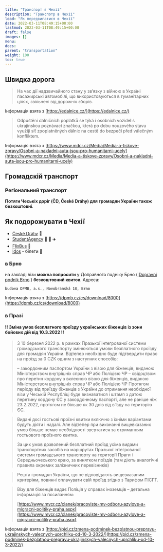 ```yaml
---
title: "Транспорт в Чехії"
description: "Транспотр в Чехії"
lead: "Як передвигатися в Чехії"
date: 2022-03-11T08:49:15+00:00
lastmod: 2022-03-11T08:49:15+00:00
draft: false
images: []
menu:
docs:
parent: "transportation"
weight: 100
toc: true
---
```


## Швидка дорога

> На час дії надзвичайного стану у зв’язку з війною в Україні пасажирські автомобілі, що використовуються в гуманітарних цілях, звільнені від дорожніх зборів.

Інформація взята з [https://edalnice.cz/](https://edalnice.cz/)

> Odpuštění dálničních poplatků se týká i osobních vozidel s ukrajinskou poznávací značkou, která po dobu nouzového stavu využijí síť zpoplatněných dálnic na cestě do bezpečí před válečným konfliktem.

Інформація взята з [https://www.mdcr.cz/Media/Media-a-tiskove-zpravy/Osobni-a-nakladni-auta-jsou-pro-humanitarni-ucely](https://www.mdcr.cz/Media/Media-a-tiskove-zpravy/Osobni-a-nakladni-auta-jsou-pro-humanitarni-ucely)

## Громадскій транспорт

### Регіональний транспорт

**Потяги Чеськіх доріг (ČD, České Dráhy) для громадян України також безкоштовні.**


## Як подорожувати в Чехії
* [České Dráhy](https://www.cd.cz/spojeni-a-jizdenka/apiform?hist=true&gclid=CjwKCAiA4KaRBhBdEiwAZi1zzqhduMjo8w5uGXwx5SMe66XyNzr7X1JH9OGAlpEnD3IxBALaBQqhTBoCZwUQAvD_BwE) :train:
* [StudentAgency](https://www.studentagency.cz/#form-2) :bus: :train: :airplane:
* [FlixBus](https://www.flixbus.ua/?noRedirect=true) :bus:
* [Idos](https://idos.idnes.cz/vlakyautobusymhdvse/spojeni/) - білети :ticket:
### в Брно
на закладі візи **можна попросити** у Доправного подніку Брно ( [Dopravni podnik Brno](https://www.dpmb.cz/cs/novinky/all)  ) **безкоштовний квиток**.
Адреса:
```
budova DPMB, a.s., Novobranská 18, Brno

```
Інформація взята з [https://dpmb.cz/cs/download/8000](https://dpmb.cz/cs/download/8000)
### в Празі
#### :bangbang: Зміна умов безплатного проїзду українських біженців із зони бойових дій від 10.3.2022 :bangbang:

> З 10 березня 2022 р. в рамках Празької інтегрованої системи громадського транспорту змінюються умови безплатного проїзду для громадян України. Відтепер необхідно буде підтвердити право на проїзд за 0 CZK одним з наступних способів: 
>
> – закордонним паспортом України з візою для біженців, виданою Міністерством внутрішніх справ ЧР або Поліцією ЧР
> – свідоцтвом про перетин кордону з вклеєною візою для біженців, виданою Міністерством внутрішніх справ ЧР або Поліцією ЧР
> Протягом періоду від приїзду біженців з України до отримання необхідної візи у Чеській Республіці буде визнаватися і штамп з датою перетину кордону ЄС у закордонному паспорті, але не раніше ніж 23.2.2022, протягом не більше як 30 днів від в᾽їзду на територію ЄС.

> Видані досі гостьові проїзні квитки включно з їхніми варіантами будуть діяти і надалі. Але відтепер при виконанні вищевказаних умов більше немає необхідності звертатися за отриманням гостьового проїзного квитка.
> 
> За цих умов дозволений безплатний проїзд усіма видами транспортних засобів на маршрутах Празької інтегрованої системи громадського транспорту на території Праги і Середньочеського краю, за винятком поїздів (там діють аналогічні правила окремих залізничних перевізників)

> Решта громадян України, що не відповідають вищевказаним критеріям, повинні оплачувати свій проїзд згідно з Тарифом ПІСГТ.

> Візу для біженців видає Поліція у справах іноземців – детальна інформація за посиланням:
>
> [https://www.mvcr.cz/clanek/pracoviste-mv-odboru-azylove-a-migracni-politiky-praha.aspx](https://www.mvcr.cz/clanek/pracoviste-mv-odboru-azylove-a-migracni-politiky-praha.aspx)

Інформація взята з [https://pid.cz/zmena-podminek-bezplatnou-prepravu-ukrajinskych-valecnych-uprchliku-od-10-3-2022/](https://pid.cz/zmena-podminek-bezplatnou-prepravu-ukrajinskych-valecnych-uprchliku-od-10-3-2022/)





